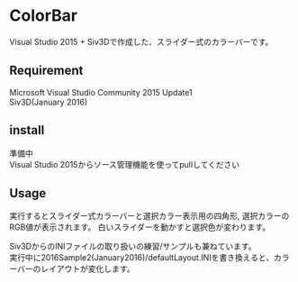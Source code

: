 ColorBar
====

Visual Studio 2015 + Siv3Dで作成した、スライダー式のカラーバーです。  

## Requirement
Microsoft Visual Studio Community 2015 Update1  
Siv3D(January 2016)

## install
準備中  
Visual Studio 2015からソース管理機能を使ってpullしてください

## Usage
実行するとスライダー式カラーバーと選択カラー表示用の四角形, 選択カラーのRGB値が表示されます。
白いスライダーを動かすと選択色が変わります。  

Siv3DからのINIファイルの取り扱いの練習/サンプルも兼ねています。  
実行中に2016Sample2(January2016)/defaultLayout.INIを書き換えると、カラーバーのレイアウトが変化します。  
